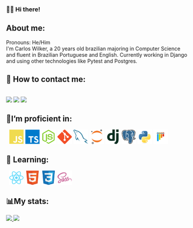
### 👋😁 Hi there!
About me:
---
Pronouns: He/Him <br/>
I'm Carlos Wilker, a 20 years old brazilian majoring in Computer Science and fluent in Brazilian Portuguese and English. Currently working in Django and using other technologies like Pytest and Postgres.

💬 How to contact me:
---
<br>
<a href="mailto:cwilkersantana@gmail.com"><img src="https://img.shields.io/badge/-Gmail-%23333?style=for-the-badge&logo=gmail&logoColor=white" target="_blank"></a>
<a href="https://twitter.com/cwilkerns"><img src="https://img.shields.io/badge/Twitter-blue?style=for-the-badge&logo=twitter&logoColor=white" target="_blank"></a>
<a href="https://tech.lgbt/@wilker"><img src="https://img.shields.io/badge/-Mastodon-7B68EE?logo=mastodon&style=for-the-badge&logoColor=white" target="_blank"></a>

🦉I’m proficient in:
---
&nbsp;
<img align="center" alt="Js" title="JavaScript" width="40" src="https://raw.githubusercontent.com/devicons/devicon/master/icons/javascript/javascript-plain.svg">
<img align="center" alt="Ts" title="Typescript" width="40" src="https://raw.githubusercontent.com/devicons/devicon/1119b9f84c0290e0f0b38982099a2bd027a48bf1/icons/typescript/typescript-original.svg">
<img align="center" alt="Node" title="NodeJS" width="40" src="https://raw.githubusercontent.com/devicons/devicon/master/icons/nodejs/nodejs-original.svg">
<img align="center" alt="Git" title="Git"  width="40" src="https://raw.githubusercontent.com/devicons/devicon/master/icons/git/git-original.svg">
<img align="center" alt="Mysql" title="Mysql"  width="40" src="https://raw.githubusercontent.com/devicons/devicon/1119b9f84c0290e0f0b38982099a2bd027a48bf1/icons/mysql/mysql-original.svg">
<img align="center" alt="Jupyter" title="Jupyter Notebook" width="40" src="https://raw.githubusercontent.com/devicons/devicon/1119b9f84c0290e0f0b38982099a2bd027a48bf1/icons/jupyter/jupyter-original.svg">
<img align="center" alt="Dj" title="Django"  width="40" src="https://raw.githubusercontent.com/devicons/devicon/1119b9f84c0290e0f0b38982099a2bd027a48bf1/icons/django/django-plain.svg">
<img align="center" alt="Psql" title="Postgresql" width="40" src="https://raw.githubusercontent.com/devicons/devicon/1119b9f84c0290e0f0b38982099a2bd027a48bf1/icons/postgresql/postgresql-original.svg">
<img align="center" alt="Py" title="Python"  width="40" src="https://raw.githubusercontent.com/devicons/devicon/1119b9f84c0290e0f0b38982099a2bd027a48bf1/icons/python/python-original.svg">
<img align="center" alt="Pytest" title="Pytest"  width="40" src="https://raw.githubusercontent.com/devicons/devicon/1119b9f84c0290e0f0b38982099a2bd027a48bf1/icons/pytest/pytest-original.svg">

🌱 Learning:
---
&nbsp;
<img align="center" alt="React" title="ReactJS" width="40" src="https://raw.githubusercontent.com/devicons/devicon/master/icons/react/react-original.svg">
<img align="center" alt="Html" title="Html" width="40" src="https://raw.githubusercontent.com/devicons/devicon/master/icons/html5/html5-original.svg">
<img align="center" alt="Css" title="Css"  width="40" src="https://raw.githubusercontent.com/devicons/devicon/master/icons/css3/css3-original.svg">
<img align="center" alt="Sass" title="Sass"  width="40" src="https://raw.githubusercontent.com/devicons/devicon/1119b9f84c0290e0f0b38982099a2bd027a48bf1/icons/sass/sass-original.svg">

📊My stats:
---
<div>
  <a href="https://github.com/wilker345">
    <img height="185em" src="https://github-readme-stats.vercel.app/api?username=wilker345&show_icons=true&theme=radical&include_all_commits=true&count_private=true"/>
    <img height="185em" src="https://github-readme-stats.vercel.app/api/top-langs/?username=wilker345&layout=compact&langs_count=7&theme=radical"/>
  </a>
</div>
